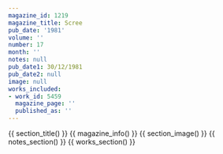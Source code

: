 ```yaml
---
magazine_id: 1219
magazine_title: Scree
pub_date: '1981'
volume: ''
number: 17
month: ''
notes: null
pub_date1: 30/12/1981
pub_date2: null
image: null
works_included:
- work_id: 5459
  magazine_page: ''
  published_as: ''
---
```


{{ section_title() }}
{{ magazine_info() }}
{{ section_image() }}
{{ notes_section() }}
{{ works_section() }}

